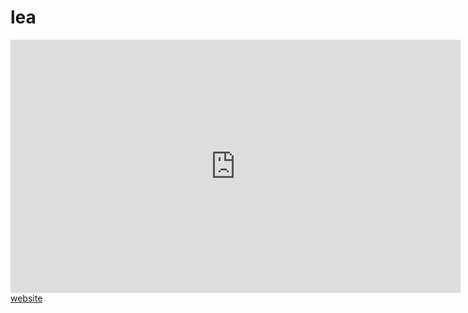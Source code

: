 # lea
<html>
<iframe id="ytplayer" type="text/html" width="720" height="405"
src="https://www.youtube.com/embed/HXV9iDYDnjg?autoplay=1&loop=1"
frameborder="0" allowfullscreen></iframe>
</html>
<a href="https://sp7.co/hacks">website<a>
